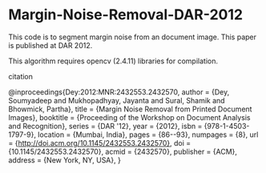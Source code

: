 # Margin-Noise-Removal-DAR-2012
This code is to segment margin noise from an document image. This paper is published at DAR 2012.

This algorithm requires opencv (2.4.11) libraries for compilation.

citation

@inproceedings{Dey:2012:MNR:2432553.2432570,
 author = {Dey, Soumyadeep and Mukhopadhyay, Jayanta and Sural, Shamik and Bhowmick, Partha},
 title = {Margin Noise Removal from Printed Document Images},
 booktitle = {Proceeding of the Workshop on Document Analysis and Recognition},
 series = {DAR '12},
 year = {2012},
 isbn = {978-1-4503-1797-9},
 location = {Mumbai, India},
 pages = {86--93},
 numpages = {8},
 url = {http://doi.acm.org/10.1145/2432553.2432570},
 doi = {10.1145/2432553.2432570},
 acmid = {2432570},
 publisher = {ACM},
 address = {New York, NY, USA},
} 

